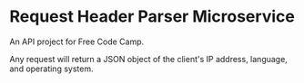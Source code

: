 # Request Header Parser Microservice

An API project for Free Code Camp.

Any request will return a JSON object of the client's IP address, language, and operating system.
